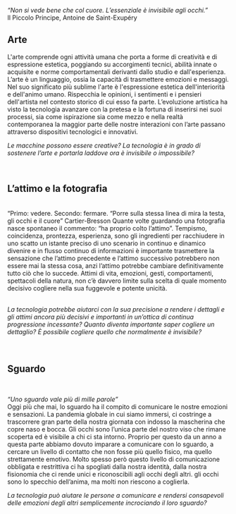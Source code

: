 *“Non si vede bene che col cuore. L’essenziale è invisibile agli occhi.”* 
<br/> Il Piccolo Principe, Antoine de Saint-Exupéry


## Arte

L'arte comprende ogni attività umana che porta a forme di creatività e di espressione estetica, poggiando su accorgimenti tecnici, abilità innate o acquisite e norme comportamentali derivanti dallo studio e dall'esperienza. L’arte è un linguaggio, ossia la capacità di trasmettere emozioni e messaggi. Nel suo significato più sublime l'arte è l'espressione estetica dell'interiorità e dell'animo umano. Rispecchia le opinioni, i sentimenti e i pensieri dell'artista nel contesto storico di cui esso fa parte. L’evoluzione artistica ha visto la tecnologia avanzare con la pretesa e la fortuna di inserirsi nei suoi processi, sia come ispirazione sia come mezzo e nella realtà contemporanea la maggior parte delle nostre interazioni con l’arte passano attraverso dispositivi tecnologici e innovativi.

*Le macchine possono essere creative? La tecnologia è in grado di sostenere l’arte e portarla laddove ora è invisibile o impossibile?*

<br/>

## L’attimo e la fotografia 
<br/>
“Primo: vedere. Secondo: fermare. “Porre sulla stessa linea di mira la testa, gli occhi e il cuore” Cartier-Bresson
Quante volte guardando una fotografia nasce spontaneo il commento: “ha proprio colto l’attimo”. Tempismo, coincidenza, prontezza, esperienza, sono gli ingredienti per racchiudere in uno scatto un istante preciso di uno scenario in continuo e dinamico divenire e in flusso continuo di informazioni è importante trasmettere la sensazione che l’attimo precedente e l’attimo successivo potrebbero non essere mai la stessa cosa, anzi l’attimo potrebbe cambiare definitivamente tutto ciò che lo succede. Attimi di vita, emozioni, gesti, comportamenti, spettacoli della natura, non c’è davvero limite sulla scelta di quale momento decisivo cogliere nella sua fuggevole e potente unicità. 
 <br/>
  <br/>
 
 *La tecnologia potrebbe aiutarci con la sua precisione a rendere i dettagli e gli attimi ancora più decisivi e importanti in un’ottica di continua progressione incessante? Quanto diventa importante saper cogliere un dettaglio? È possibile cogliere quello che normalmente è invisibile?* 
 <br/>
 <br/>
 <br/>
 
## Sguardo 
<br/>

*“Uno sguardo vale più di mille parole”*
<br/>
Oggi più che mai, lo sguardo ha il compito di comunicare le nostre emozioni e sensazioni. La pandemia globale in cui siamo immersi, ci costringe a trascorrere gran parte della nostra giornata con indosso la mascherina che copre naso e bocca. Gli occhi sono l’unica parte del nostro viso che rimane scoperta ed è visibile a chi ci sta intorno. Proprio per questo da un anno a questa parte abbiamo dovuto imparare a comunicare con lo sguardo, a cercare un livello di contatto che non fosse più quello fisico, ma quello strettamente emotivo. Molto spesso però questo livello di comunicazione obbligata e restrittiva ci ha spogliati dalla nostra identità, dalla nostra fisionomia che ci rende unici e riconoscibili agli occhi degli altri. gli occhi sono lo specchio dell’anima, ma molti non riescono a coglierla. 

*La tecnologia può aiutare le persone a comunicare e rendersi consapevoli delle emozioni degli altri semplicemente incrociando il loro sguardo?*
